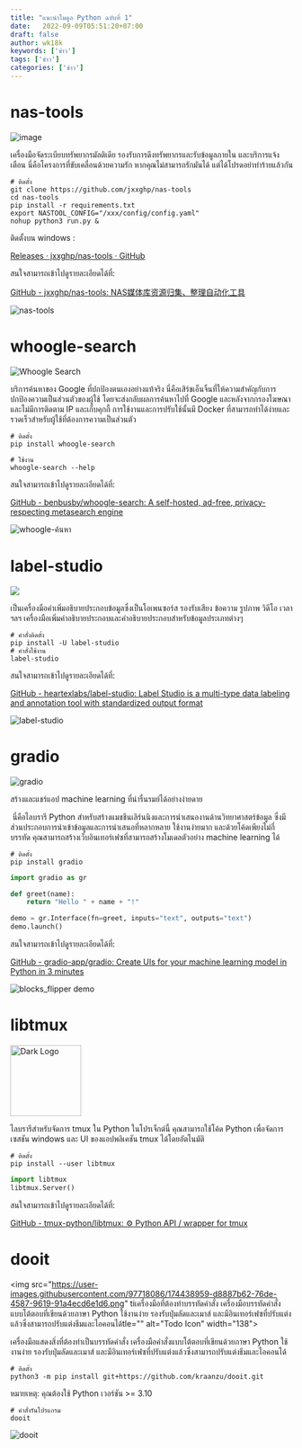 ```yaml
---
title: "แนะนำโมดูล Python ฉบับที่ 1"
date:   2022-09-09T05:51:20+07:00
draft: false
author: wk18k
keywords: ['ข่าว']
tags: ['ข่าว']
categories: ['ข่าว']
---
```


# nas-tools

![image](https://raw.githubusercontent.com/jxxghp/nas-tools/a7e44dd95cda89f71664f766daa5f93e59543225/web/static/img/logo.svg)

เครื่องมือจัดระเบียบทรัพยากรมัลติเดีย รองรับการดึงทรัพยากรและรับข้อมูลภายใน และบริการแจ้งเตือน นี่คือโครงการที่ขับเคลื่อนด้วยความรัก หากคุณไม่สามารถรักมันได้ แต่ได้โปรดอย่าทำร้ายแล้วกัน

```git
# ติดตั้ง
git clone https://github.com/jxxghp/nas-tools
cd nas-tools
pip install -r requirements.txt
export NASTOOL_CONFIG="/xxx/config/config.yaml"
nohup python3 run.py & 
```

ติดตั้งบน windows :

[Releases · jxxghp/nas-tools · GitHub](https://github.com/jxxghp/nas-tools/releases)

สนใจสามารถเข้าไปดูรายละเอียดได้ที่:

[GitHub - jxxghp/nas-tools: NAS媒体库资源归集、整理自动化工具](https://github.com/jxxghp/nas-tools)

![nas-tools](https://img.hellogithub.com/i/yczLvNA6fThSF2K_1661565666.png)



# whoogle-search

![Whoogle Search](https://github.com/benbusby/whoogle-search/raw/main/docs/banner.png)

บริการค้นหาของ Google ที่ปกป้องตนเองอย่างแท้จริง นี่คือเสิร์ชเอ็นจิ้นที่ให้ความสำคัญกับการปกป้องความเป็นส่วนตัวของผู้ใช้ โดยจะส่งกลับผลการค้นหาไปที่ Google และหลังจากกรองโฆษณา และไม่มีการติดตาม IP และเก็บคุกกี้ การใช้งานและการปรับใช้นั้นมี Docker ที่สามารถทำได้ง่ายและรวดเร็วสำหรับผู้ใช้ที่ต้องการความเป็นส่วนตัว

```shell
# ติดตั้ง
pip install whoogle-search
```

```shell
# ใช้งาน
whoogle-search --help
```

สนใจสามารถเข้าไปดูรายละเอียดได้ที่:

[GitHub - benbusby/whoogle-search: A self-hosted, ad-free, privacy-respecting metasearch engine](https://github.com/benbusby/whoogle-search)

![whoogle-ค้นหา](https://img.hellogithub.com/i/3eP2chnfTF0VQU4_1661343094.jpg)



# label-studio

![](https://raw.githubusercontent.com/heartexlabs/label-studio/master/images/ls_github_header.png)

เป็นเครื่องมือคำเพิ่มอธิบายประกอบข้อมูลซึ่งเป็นโอเพนซอร์ส รองรับเสียง ข้อความ รูปภาพ วิดีโอ เวลา ฯลฯ เครื่องมือเพิ่มคำอธิบายประกอบและคำอธิบายประกอบสำหรับข้อมูลประเภทต่างๆ

```shell
# คำสั่งติดตั้ง
pip install -U label-studio
# คำสั่งใช้งาน
label-studio
```

สนใจสามารถเข้าไปดูรายละเอียดได้ที่:

[GitHub - heartexlabs/label-studio: Label Studio is a multi-type data labeling and annotation tool with standardized output format](https://github.com/heartexlabs/label-studio)

![label-studio](https://img.hellogithub.com/i/wYg5qHo61h4splS_1661340301.gif)



# gradio

![gradio](https://github.com/gradio-app/gradio/raw/main/readme_files/gradio.svg)

สร้างและแชร์แอป machine learning ที่น่ารื่นรมย์ได้อย่างง่ายดาย

 นี่คือไลบรารี Python สำหรับสร้างแมชชีนเลิร์นนิงและการนำเสนองานด้านวิทยาศาสตร์ข้อมูล ซึ่งมีส่วนประกอบการนำเข้าข้อมูลและการนำเสนอที่หลากหลาย ใช้งานง่ายมาก และด้วยโค้ดเพียงไม่กี่บรรทัด คุณสามารถสร้างเว็บอินเทอร์เฟซที่สามารถสร้างโมเดลตัวอย่าง machine learning ได้

```shell
# ติดตั้ง
pip install gradio
```

```python
import gradio as gr

def greet(name):
    return "Hello " + name + "!"

demo = gr.Interface(fn=greet, inputs="text", outputs="text")
demo.launch()
```

สนใจสามารถเข้าไปดูรายละเอียดได้ที่:

[GitHub - gradio-app/gradio: Create UIs for your machine learning model in Python in 3 minutes](https://github.com/gradio-app/gradio)

![blocks_flipper demo](https://github.com/gradio-app/gradio/raw/main/demo/blocks_flipper/screenshot.gif)



# libtmux

<img src="https://libtmux.git-pull.com/_static/img/libtmux.svg" title="" alt="Dark Logo" width="126">

ไลบรารีสำหรับจัดการ tmux ใน Python ในโปรเจ็กต์นี้ คุณสามารถใช้โค้ด Python เพื่อจัดการเซสชัน windows และ UI ของแอปพลิเคชัน tmux ได้โดยอัตโนมัติ

```shell
# ติดตั้ง
pip install --user libtmux
```

```python
import libtmux
libtmux.Server()
```

สนใจสามารถเข้าไปดูรายละเอียดได้ที่:

[GitHub - tmux-python/libtmux: ⚙️ Python API / wrapper for tmux](https://github.com/tmux-python/libtmux)



# dooit

<img src="https://user-images.githubusercontent.com/97718086/174438959-d8887b62-76de-4587-9619-91a4ecd6e1d6.png" tiเครื่องมือที่ต้องทำบรรทัดคำสั่ง เครื่องมือบรรทัดคำสั่งแบบโต้ตอบที่เขียนด้วยภาษา Python ใช้งานง่าย รองรับปุ่มลัดและเมาส์ และมีอินเทอร์เฟซที่ปรับแต่งแล้วซึ่งสามารถปรับแต่งธีมและไอคอนได้tle="" alt="Todo Icon" width="138">

เครื่องมือแสดงสิ่งที่ต้องทำเป็นบรรทัดคำสั่ง เครื่องมือคำสั่งแบบโต้ตอบที่เขียนด้วยภาษา Python ใช้งานง่าย รองรับปุ่มลัดและเมาส์ และมีอินเทอร์เฟซที่ปรับแต่งแล้วซึ่งสามารถปรับแต่งธีมและไอคอนได้

```shell
# ติดตั้ง
python3 -m pip install git+https://github.com/kraanzu/dooit.git
```

หมายเหตุ: คุณต้องใช้ Python เวอร์ชัน >= 3.10

```shell
# คำสั่งรันโปรแกรม
dooit
```



![dooit](https://img.hellogithub.com/i/DltupXU9xnR1OZ5_1661335351.png)